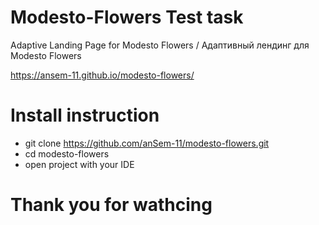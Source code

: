 # Modesto-Flowers Test task
Adaptive Landing Page for Modesto Flowers / Адаптивный лендинг для Modesto Flowers

https://ansem-11.github.io/modesto-flowers/

# Install instruction

* git clone https://github.com/anSem-11/modesto-flowers.git
* cd modesto-flowers
* open project with your IDE

# Thank you for wathcing
